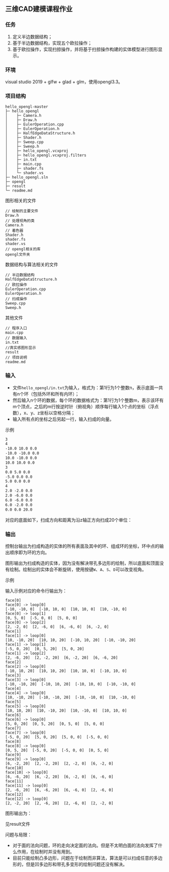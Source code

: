 ## 三维CAD建模课程作业  

### 任务  

1. 定义半边数据结构；  
2. 基于半边数据结构，实现五个欧拉操作；  
3. 基于欧拉操作，实现扫掠操作，并将基于扫掠操作构建的实体模型进行图形显示。  

### 环境    

visual studio 2019 + glfw + glad  + glm，使用opengl3.3。  

### 项目结构  

```
hello_opengl-master
├─ hello_opengl
│    ├─ Camera.h
│    ├─ Draw.h
│    ├─ EulerOperation.cpp
│    ├─ EulerOperation.h
│    ├─ HalfEdgeDataStructure.h
│    ├─ Shader.h
│    ├─ Sweep.cpp
│    ├─ Sweep.h
│    ├─ hello_opengl.vcxproj
│    ├─ hello_opengl.vcxproj.filters
│    ├─ in.txt
│    ├─ main.cpp
│    ├─ shader.fs
│    └─ shader.vs
├─ hello_opengl.sln
├─ opengl
├─ result
└─ readme.md
```

图形相关的文件  

```
// 绘制的主要文件
Draw.h
// 处理视角的类
Camera.h
// 着色器
Shader.h
shader.fs
shader.vs
// opengl相关的库
opengl文件夹
```

数据结构与算法相关的文件  

```
// 半边数据结构
HalfEdgeDataStructure.h
// 欧拉操作
EulerOperation.cpp
EulerOperation.h
// 扫成操作
Sweep.cpp
Sweep.h
```

其他文件  

```
// 程序入口
main.cpp
// 数据输入
in.txt
//真实感图形显示
result
// 项目说明
readme.md
```



### 输入    

- 文件`hello_opengl/in.txt`为输入，格式为：第1行为1个整数n，表示底面一共有n个环（包括外环和所有内环）；  
- 然后输入n个环的数据，每个环的数据格式为：第1行为1个整数m，表示该环有m个顶点，之后的m行按逆时针（俯视角）顺序每行输入1个点的坐标（浮点数），x、y、z坐标以空格分隔；  
- 输入所有点的坐标之后另起一行，输入扫成的向量。  

示例  

```txt
3
4
-10.0 10.0 0.0
-10.0 -10.0 0.0
10.0 -10.0 0.0
10.0 10.0 0.0
3
0.0 5.0 0.0
-5.0 0.0 0.0
5.0 0.0 0.0
4
2.0 -2.0 0.0
2.0 -6.0 0.0
6.0 -6.0 0.0
6.0 -2.0 0.0
0.0 0.0 20.0
```

对应的底面如下，扫成方向和距离为沿z轴正方向扫成20个单位：  


### 输出     

控制台输出为扫成构造的实体的所有表面及其中的环、组成环的坐标，环中点的输出顺序即为环的方向。  

图形输出为扫成构造的实体，因为没有解决带孔多边形的绘制，所以底面和顶面没有绘制。绘制出的实体会不断旋转，使用按键`W`、`A`、`S`、`D`可以改变视角。  

示例  

输入示例对应的命令行输出为：  

```
face[0]
face[0] -> loop[0]
[-10, -10, 0]  [-10, 10, 0]  [10, 10, 0]  [10, -10, 0]
face[0] -> loop[1]
[0, 5, 0]  [-5, 0, 0]  [5, 0, 0]
face[0] -> loop[2]
[2, -2, 0]  [2, -6, 0]  [6, -6, 0]  [6, -2, 0]
face[1]
face[1] -> loop[0]
[10, -10, 20]  [10, 10, 20]  [-10, 10, 20]  [-10, -10, 20]
face[1] -> loop[1]
[-5, 0, 20]  [0, 5, 20]  [5, 0, 20]
face[1] -> loop[2]
[2, -6, 20]  [2, -2, 20]  [6, -2, 20]  [6, -6, 20]
face[2]
face[2] -> loop[0]
[-10, 10, 20]  [10, 10, 20]  [10, 10, 0]  [-10, 10, 0]
face[3]
face[3] -> loop[0]
[-10, -10, 20]  [-10, 10, 20]  [-10, 10, 0]  [-10, -10, 0]
face[4]
face[4] -> loop[0]
[10, -10, 20]  [-10, -10, 20]  [-10, -10, 0]  [10, -10, 0]
face[5]
face[5] -> loop[0]
[10, 10, 20]  [10, -10, 20]  [10, -10, 0]  [10, 10, 0]
face[6]
face[6] -> loop[0]
[5, 0, 20]  [0, 5, 20]  [0, 5, 0]  [5, 0, 0]
face[7]
face[7] -> loop[0]
[-5, 0, 20]  [5, 0, 20]  [5, 0, 0]  [-5, 0, 0]
face[8]
face[8] -> loop[0]
[0, 5, 20]  [-5, 0, 20]  [-5, 0, 0]  [0, 5, 0]
face[9]
face[9] -> loop[0]
[6, -2, 20]  [2, -2, 20]  [2, -2, 0]  [6, -2, 0]
face[10]
face[10] -> loop[0]
[6, -6, 20]  [6, -2, 20]  [6, -2, 0]  [6, -6, 0]
face[11]
face[11] -> loop[0]
[2, -6, 20]  [6, -6, 20]  [6, -6, 0]  [2, -6, 0]
face[12]
face[12] -> loop[0]
[2, -2, 20]  [2, -6, 20]  [2, -6, 0]  [2, -2, 0]
```

图形输出为：  

见result文件

问题与局限：  

- 对于面的法向问题，环的走向决定面的法向。但是不太明白面的法向发挥了什么作用，在绘制时并没有用到。  
- 目前只能绘制凸多边形，问题在于绘制而非算法，算法是可以扫成任意的多边形的，但是凹多边形和带孔多变形的绘制问题还没有解决。  
